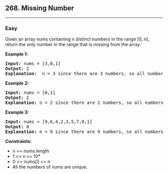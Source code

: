 <h2>268. Missing Number</h2>
<hr>
<h3>Easy</h3>
<div>
<p>Given an array nums containing n distinct numbers in the range [0, n], return the only number in the range that is missing from the array.</p>

<p><b>Example 1: </b></p>

<pre><strong>Input:</strong> nums = [3,0,1]
<strong>Output:</strong> 2
<strong>Explanation:</strong>  n = 3 since there are 3 numbers, so all numbers are in the range [0,3]. 2 is the missing number in the range since it does not appear in nums.
</pre>

<p><b>Example 2: </b></p>

<pre><strong>Input:</strong> nums = [0,1]
<strong>Output:</strong> 2
<strong>Explanation:</strong> n = 2 since there are 2 numbers, so all numbers are in the range [0,2]. 2 is the missing number in the range since it does not appear in nums.
</pre>

<p><b>Example 3: </b></p>

<pre><strong>Input:</strong> nums = [9,6,4,2,3,5,7,0,1]
<strong>Output:</strong> 8
<strong>Explanation:</strong> n = 9 since there are 9 numbers, so all numbers are in the range [0,9]. 8 is the missing number in the range since it does not appear in nums.
</pre>

<p><b>Constraints:</b></p>
<ul> 
   <li>n == nums.length</li>
   <li>1 <= n <= 10⁴</li>
   <li>0 <= nums[i] <= n</li>
   <li>All the numbers of nums are unique.</li>
</ul>
</div>
